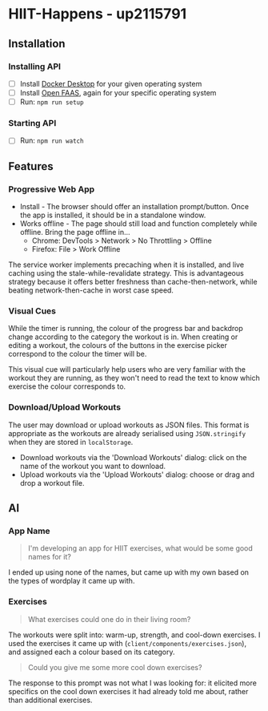 # HIIT-Happens - up2115791

## Installation

### Installing API
- [ ] Install [Docker Desktop](https://docs.docker.com/desktop/setup/install/windows-install/) for your given operating system
- [ ] Install [Open FAAS](https://docs.openfaas.com/cli/install/), again for your specific operating system
- [ ] Run: `npm run setup`

### Starting API
- [ ] Run: `npm run watch`

## Features

### Progressive Web App

- Install - The browser should offer an installation prompt/button. Once the app is installed, it should be in a standalone window.
- Works offline - The page should still load and function completely while offline. Bring the page offline in...
    - Chrome: DevTools > Network > No Throttling > Offline
    - Firefox: File > Work Offline

The service worker implements precaching when it is installed, and live caching using the stale-while-revalidate strategy. This is advantageous strategy because it offers better freshness than cache-then-network, while beating network-then-cache in worst case speed.

### Visual Cues

While the timer is running, the colour of the progress bar and backdrop change according to the category the workout is in. When creating or editing a workout, the colours of the buttons in the exercise picker correspond to the colour the timer will be.

This visual cue will particularly help users who are very familiar with the workout they are running, as they won't need to read the text to know which exercise the colour corresponds to.

### Download/Upload Workouts

The user may download or upload workouts as JSON files. This format is appropriate as the workouts are already serialised using `JSON.stringify` when they are stored in `localStorage`.
- Download workouts via the 'Download Workouts' dialog: click on the name of the workout you want to download.
- Upload workouts via the 'Upload Workouts' dialog: choose or drag and drop a workout file.

## AI

### App Name

> I'm developing an app for HIIT exercises, what would be some good names for it?

I ended up using none of the names, but came up with my own based on the types of wordplay it came up with.

### Exercises

> What exercises could one do in their living room?

The workouts were split into: warm-up, strength, and cool-down exercises. I used the exercises it came up with (`client/components/exercises.json`), and assigned each a colour based on its category.

> Could you give me some more cool down exercises?

The response to this prompt was not what I was looking for: it elicited more specifics on the cool down exercises it had already told me about, rather than additional exercises.
